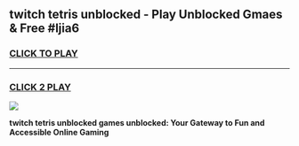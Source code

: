 
## twitch tetris unblocked - Play Unblocked Gmaes & Free #ljia6
<h3>
<a href="https://news.freeplayer.one?title=twitch_tetris_unblocked&ref=26F">CLICK TO PLAY</a></h3>
<hr>

<h3>
<a href="https://news.freeplayer.one?title=twitch_tetris_unblocked&ref=26F">CLICK 2 PLAY</a>
  
</h3>

<a href="https://news.freeplayer.one?title=twitch_tetris_unblocked&ref=26F/"><img src="https://clearcache.store/games.png"></a>


**twitch tetris unblocked games unblocked: Your Gateway to Fun and Accessible Online Gaming**
